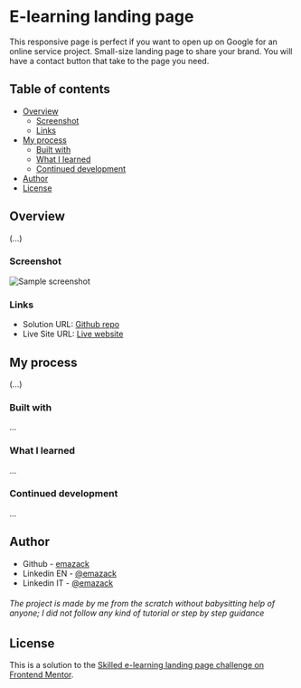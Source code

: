 # E-learning landing page

This responsive page is perfect if you want to open up on Google for an online service project. Small-size landing page to share your brand. You will have a contact button that take to the page 
you need.

## Table of contents 

- [Overview](#overview)
  - [Screenshot](#screenshot)
  - [Links](#links)
- [My process](#my-process)
  - [Built with](#built-with)
  - [What I learned](#what-i-learned)
  - [Continued development](#continued-development)
- [Author](#author)
- [License](#license)

## Overview

(...)

### Screenshot

![Sample screenshot](/...)

### Links

- Solution URL: [Github repo](...)
- Live Site URL: [Live website](https://emazack.github.io/e-learning-landing-page/)

## My process

(...)

### Built with

...

### What I learned

...

### Continued development

...

## Author


- Github - [emazack](https://github.com/emazack)
- Linkedin EN - [@emazack](https://www.linkedin.com/in/emazack/?locale=en_US)
- Linkedin IT - [@emazack](https://www.linkedin.com/in/emazack)
###### The project is made by me from the scratch without babysitting help of anyone; I did not follow any kind of tutorial or step by step guidance

## License

This is a solution to the [Skilled e-learning landing page challenge on Frontend Mentor](https://www.frontendmentor.io/challenges/skilled-elearning-landing-page-S1ObDrZ8q).
